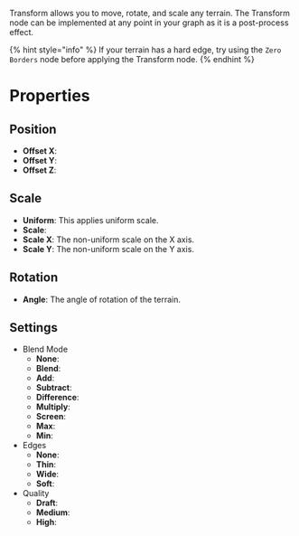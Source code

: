 


Transform allows you to move, rotate, and scale any terrain. The Transform node can be implemented at any point in your graph as it is a post-process effect.

{% hint style="info" %}
If your terrain has a hard edge, try using the `Zero Borders` node before applying the Transform node.
{% endhint %}





# Properties


## Position

- **Offset X**: 
- **Offset Y**: 
- **Offset Z**: 

## Scale

- **Uniform**: This applies uniform scale.
- **Scale**: 
- **Scale X**: The non-uniform scale on the X axis.
- **Scale Y**: The non-uniform scale on the Y axis.

## Rotation

- **Angle**: The angle of rotation of the terrain.

## Settings

- Blend Mode
  - **None**: <desc>
  - **Blend**: <desc>
  - **Add**: <desc>
  - **Subtract**: <desc>
  - **Difference**: <desc>
  - **Multiply**: <desc>
  - **Screen**: <desc>
  - **Max**: <desc>
  - **Min**: <desc>
- Edges
  - **None**: <desc>
  - **Thin**: <desc>
  - **Wide**: <desc>
  - **Soft**: <desc>
- Quality
  - **Draft**: <desc>
  - **Medium**: <desc>
  - **High**: <desc>



